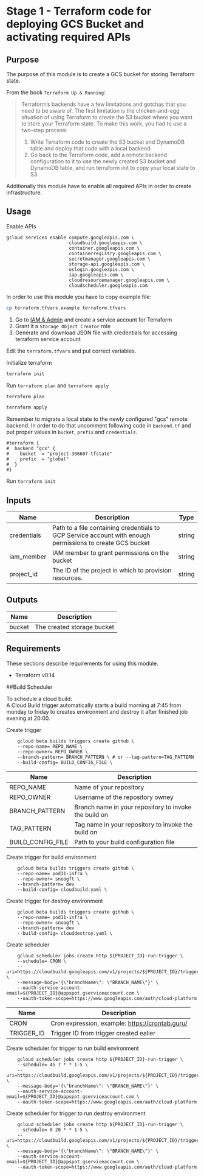 # Stage 1 - Terraform code for deploying GCS Bucket and activating required APIs

## Purpose

The purpose of this module is to create a GCS bucket for storing Terraform state. 

From the book `Terraform Up & Running`:
> Terraform’s backends have a few limitations and gotchas that you need
> to be aware of. The first limitation is the chicken-and-egg situation of
> using Terraform to create the S3 bucket where you want to store your
> Terraform state. To make this work, you had to use a two-step process: 
> 1. Write Terraform code to create the S3 bucket and DynamoDB
> table and deploy that code with a local backend.
> 2. Go back to the Terraform code, add a remote backend
> configuration to it to use the newly created S3 bucket and
> DynamoDB table, and run terraform init to copy your
> local state to S3.

Additionally this module have to enable all required APIs in order to create infrastructure.

## Usage
Enable APIs
```
gcloud services enable compute.googleapis.com \
                       cloudbuild.googleapis.com \
                       container.googleapis.com \
                       containerregistry.googleapis.com \
                       secretmanager.googleapis.com \
                       storage-api.googleapis.com \
                       oslogin.googleapis.com \
                       iap.googleapis.com \
                       cloudresourcemanager.googleapis.com \
                       cloudscheduler.googleapis.com
```

In order to use this module you have to copy example file:
```bash
cp terraform.tfvars.example terraform.tfvars
```

1. Go to [IAM & Admin](https://console.cloud.google.com/iam-admin) and create a service account for Terraform
2. Grant it a `Storage Object Creator` role
3. Generate and download JSON file with credentials for accessing terraform service account

Edit the `terraform.tfvars` and put correct variables.

Initialize terraform
```bash
terraform init
```
Run `terraform plan` and `terraform apply`
```bash
terraform plan
```

```bash
terraform apply
```

Remember to migrate a local state to the newly configured "gcs" remote backend. In order to do that uncomment following code in `backend.tf` and put proper values in `bucket`, `prefix` and `credentials`.

```hcl
#terraform {
#  backend "gcs" {
#    bucket  = "project-306607-tfstate"
#    prefix  = "global"
#  }
#}
```

Run `terraform init`


## Inputs
| Name | Description | Type |
|------|-------------|------|
|credentials|Path to a file containing credentials to GCP Service account with enough permissions to create GCS bucket|string|
|iam_member|IAM member to grant permissions on the bucket|string|
|project_id|The ID of the project in which to provision resources.|string|

## Outputs

| Name | Description |
|------|-------------|
|bucket|The created storage bucket|

## Requirements

These sections describe requirements for using this module.

- Terraform v0.14

##Build Scheduler

To schedule a cloud build:<br>
A Cloud Build trigger automatically starts a build morning at 7:45 from monday to friday to creates environment and destroy it after finished job evening at 20:00.

Create trigger
```hcl
    gcloud beta builds triggers create github \
    --repo-name= REPO_NAME \
    --repo-owner= REPO_OWNER \
    --branch-pattern= BRANCH_PATTERN \ # or --tag-pattern=TAG_PATTERN
    --build-config= BUILD_CONFIG_FILE \
```
| Name | Description |
|------|-------------|
|REPO_NAME|Name of your repository|
|REPO_OWNER|Username of the repository owney|
|BRANCH_PATTERN|Branch name in your repository to invoke the build on|
|TAG_PATTERN|Tag name in your repository to invoke the build on|
|BUILD_CONFIG_FILE|Path to your build configuration file|

Create trigger for build environment
```hcl
    gcloud beta builds triggers create github \
    --repo-name= pod11-infra \
    --repo-owner= snoogft \
    --branch-pattern= dev
    --build-config= cloudbuild.yaml \
```
Create trigger for destroy environment
```hcl
    gcloud beta builds triggers create github \
    --repo-name= pod11-infra \
    --repo-owner= snoogft \
    --branch-pattern= dev
    --build-config= clouddestroy.yaml \
```

Create scheduler 
```hcl
    gcloud scheduler jobs create http ${PROJECT_ID}-run-trigger \
    --schedule= CRON \
    --uri=https://cloudbuild.googleapis.com/v1/projects/${PROJECT_ID}/triggers/TRIGGER_ID:run \ 
    --message-body='{\"branchName\": \"BRANCH_NAME\"}' \
    --oauth-service-account-email=${PROJECT_ID}@appspot.gserviceaccount.com \
    --oauth-token-scope=https://www.googleapis.com/auth/cloud-platform
```
| Name | Description |
|------|-------------|
|CRON|Cron expression, example: https://crontab.guru/|
|TRIGGER_ID|Trigger ID from trigger created ealier|

Create scheduler for trigger to run build environment
```hcl
    gcloud scheduler jobs create http ${PROJECT_ID}-run-trigger \
    --schedule= 45 7 * * 1-5 \
    --uri=https://cloudbuild.googleapis.com/v1/projects/${PROJECT_ID}/triggers/TRIGGER_ID:run \ 
    --message-body='{\"branchName\": \"BRANCH_NAME\"}' \
    --oauth-service-account-email=${PROJECT_ID}@appspot.gserviceaccount.com \
    --oauth-token-scope=https://www.googleapis.com/auth/cloud-platform
```

Create scheduler for trigger to run destroy environment
```hcl
    gcloud scheduler jobs create http ${PROJECT_ID}-run-trigger \
    --schedule= 0 20 * * 1-5 \
    --uri=https://cloudbuild.googleapis.com/v1/projects/${PROJECT_ID}/triggers/TRIGGER_ID:run \ 
    --message-body='{\"branchName\": \"BRANCH_NAME\"}' \
    --oauth-service-account-email=${PROJECT_ID}@appspot.gserviceaccount.com \
    --oauth-token-scope=https://www.googleapis.com/auth/cloud-platform
```
